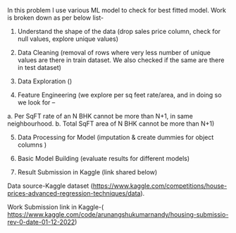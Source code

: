 
In this problem I use various ML model to check for best fitted model. Work is broken down as per below list-

1.	Understand the shape of the data (drop sales price column, check for null values, explore unique values)

2.	Data Cleaning (removal of rows where very less number of unique values are there in train dataset. We also checked if the same are there in test dataset)

3.	Data Exploration ()

4.	Feature Engineering (we explore per sq feet rate/area, and in doing so we look for –

a.	Per SqFT rate of an N BHK cannot be more than N+1, in same neighbourhood. 
b.	Total SqFT area of N BHK cannot be more than N+1)

5.	Data Processing for Model (imputation & create dummies for object columns )

6.	Basic Model Building (evaluate results for different models)

7.	Result Submission in Kaggle (link shared below)


Data source-Kaggle dataset (https://www.kaggle.com/competitions/house-prices-advanced-regression-techniques/data).

Work Submission link in Kaggle-( https://www.kaggle.com/code/arunangshukumarnandy/housing-submissio-rev-0-date-01-12-2022)
